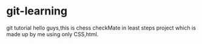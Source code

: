 # git-learning
git tutorial
hello guys,this is chess checkMate in least steps project which is made up by me using only CSS,html.
